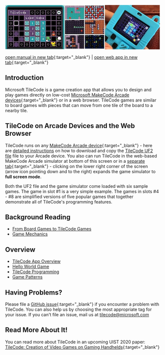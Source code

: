 ![Microsoft TileCode banner](pics/banner.JPG)

[open manual in new tab](manual){:target="_blank"} | [open web app in new tab](https://microsoft.github.io/tilecode/tilecode.html){:target="_blank"}

## Introduction

Microsoft TileCode is a game creation app that allows you to design and play games directly on low-cost [Microsoft MakeCode Arcade devices](https://arcade.makecode.com/hardware){:target="_blank"} or in a web browser. TileCode games are similar to board games with pieces that can move from one tile of the board to a nearby tile.

## TileCode on Arcade Devices and the Web Browser

TileCode runs on any [MakeCode Arcade device](https://arcade.makecode.com/hardware){:target="_blank"} - here are [detailed instructions](download) on how to download and copy the [TileCode UF2 file](https://github.com/microsoft/tilecode/releases/download/v4.2.7/arcade.uf2) file to your Arcade device. You also can run TileCode in the web-based MakeCode Arcade simulator at bottom of this screen or in a [separate tab](https://microsoft.github.io/tilecode/tilecode.html){:target="_blank"} - clicking on the lower right corner of the screen (arrow icon pointing down and to the right)  expands the game simulator to **full screen mode**. 

Both the UF2 file and the game simulator come loaded with six sample games. The game in slot #1 is a very simple example. The games in slots #4 - #8 are simplified versions of five popular games that together demonstrate all of TileCode's programming features.

## Background Reading

* [From Board Games to TileCode Games](board)
* [Game Mechanics](mechanics)

## Overview

* [TileCode App Overview](tilecodeapp)
* [Hello World Game](helloworld)
* [TileCode Programming](language)
* [Game Patterns](patterns)

## Having Problems?

Please file a [GitHub issue](https://github.com/microsoft/tilecode/issues){:target="_blank"} if you encounter a problem with TileCode. You can also help us by choosing the most appropriate tag for your issue.  If you can't file an issue, mail us at [tilecode@microsoft.com](mailto:tilecode@microsoft.com)

## Read More About It!

You can read more about TileCode in an upcoming UIST 2020 paper: [TileCode: Creation of Video Games on Gaming Handhelds](https://www.microsoft.com/en-us/research/publication/tilecode-creation-of-video-games-on-gaming-handhelds/){:target="_blank"}